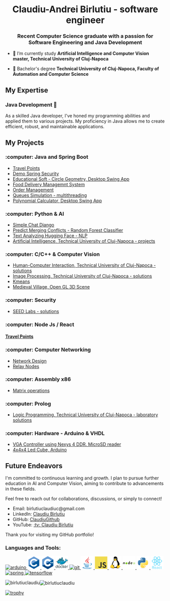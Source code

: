 <h1 align="center"> Claudiu-Andrei Birlutiu - software engineer</h1>
<h3 align="center"> Recent Computer Science graduate with a passion for Software Engineering and Java Development</h3>

- 🔭 I’m currently study **Artificial Intelligence and Computer Vision master, Technical University of Cluj-Napoca**

- 🌱 Bachelor's degree **Technical University of Cluj-Napoca, Faculty of Automation and Computer Science**

<h2>My Expertise</h2>
<h3>Java Development 🚀</h3>
<p>As a skilled Java developer, I've honed my programming abilities and applied them to various projects. My proficiency in Java allows me to create efficient, robust, and maintainable applications.
</p>


<h2>My Projects</h2>

<h3>:computer: Java and Spring Boot</h3>
<ul>
  <li><a href="https://github.com/birlutiuclaudiu/TravelPoints.git"> Travel Points </a></li>
  <li><a href="https://github.com/birlutiuclaudiu/SpringSecurity.git"> Demo Spring Security </a> </li>  
  <li><a href="https://github.com/birlutiuclaudiu/EducationalSoft_ClientServer.git"> Educational Soft - Circle Geometry, Desktop Swing App </a> </li>
  <li><a href="https://github.com/birlutiuclaudiu/FoodDeliveryManagemntSystem.git"> Food Delivery Managemnt System</a> </li>  
  <li><a href="https://github.com/birlutiuclaudiu/OrderManagement.git"> Order Management</a> </li>
  <li><a href="https://github.com/birlutiuclaudiu/QueuesSimulation.git"> Queues Simulation - multithreading</a> </li> 
  <li><a href="https://github.com/birlutiuclaudiu/PolynomialCalculator.git"> Polynomial Calculator, Desktop Swing App </a> </li>
</ul>


<h3>:computer: Python & AI</h3>
<ul>
  <li><a href="https://github.com/birlutiuclaudiu/SimpleChat.git"> Simple Chat Django</a></li> 
  <li><a href="https://github.com/birlutiuclaudiu/PredictMergingConflicts.git"> Predict Merging Conflicts - Random Forest Classifier </a></li> 
  <li><a href="https://github.com/birlutiuclaudiu/TextAnalyzingHuggingFace.git">Text Analyzing Hugging Face - NLP </a></li> 
  <li><a href="https://github.com/birlutiuclaudiu/ArtificialIntellingence.git"> Artificial Intelligence, Technical University of Cluj-Napoca - projects </a></li>
</ul>

<h3>:computer: C/C++ & Computer Vision</h3>
<ul>
  <li><a href="https://github.com/birlutiuclaudiu/HumanComputerInteraction"> Human-Computer Interaction, Technical University of Cluj-Napoca - solutions </a></li>
  <li><a href="https://github.com/birlutiuclaudiu/ImageProcessing.git"> Image Processing, Technical University of Cluj-Napoca - solutions </a> </li> 
  <li><a href="https://github.com/birlutiuclaudiu/Kmeans.git"> Kmeans </a> </li> 
  <li><a href="https://github.com/birlutiuclaudiu/MedievalVillageOpenGL.git"> Medieval Village, Open GL 3D Scene </a> </li>
</ul>

<h3>:computer: Security </h3>
<ul>
 <li> <a href="https://github.com/birlutiuclaudiu/SecurityOfSystemsAndApplications.git"> SEED Labs - solutions </a> </li>
</ul>


<h3>:computer: Node Js / React </h3>
<h4> <a href="https://github.com/birlutiuclaudiu/TravelPoints.git"> Travel Points </a> </h4> 

<h3>:computer: Computer Networking</h3>
<ul>
  <li><a href="https://github.com/birlutiuclaudiu/NetworkDesign.git"> Network Design </a></li>
  <li><a href="https://github.com/birlutiuclaudiu/RelayNodes.git">Relay Nodes </a> </li>
</ul>

<h3>:computer: Assembly x86 </h3>
<ul>
  <li><a href="https://github.com/birlutiuclaudiu/Assembly_matrix_operations_project.git"> Matrix operations </a></li>
</ul>

<h3>:computer: Prolog </h3>
<ul>
  <li><a href="https://github.com/birlutiuclaudiu/LogicProgramming_laboratory.git"> Logic Programming, Technical University of Cluj-Napoca - laboratory solutions</a></li>
</ul>

<h3>:computer: Hardware - Arduino & VHDL </h3>
<ul>
  <li><a href="https://github.com/birlutiuclaudiu/ControllerVGA_MicroSD.git"> VGA Controller using Nexys 4 DDR. MicroSD reader</a></li> 
  <li><a href="https://github.com/birlutiuclaudiu/LedCube.git"> 4x4x4 Led Cube, Arduino</a></li> 
</ul>



<h2>Future Endeavors</h2>
<p>I'm committed to continuous learning and growth. I plan to pursue further education in AI and Computer Vision, aiming to contribute to advancements in these fields.
</p>
        
<p>Feel free to reach out for collaborations, discussions, or simply to connect!</p>
<ul>
    <li>Email: birlutiuclaudiuc@gmail.com</li>
    <li>LinkedIn: <a href="https://www.linkedin.com/in/claudiu-birlutiu-79a407226/">Claudiu Birlutiu</a></li>
    <li>GitHub: <a href="https://github.com/birlutiuclaudiu"> ClaudiuGithub </a></li>
    <li>YouTube: <a href="https://youtube.com/playlist?list=PLACrcGliaX5-nVdtOABlBx-kIkph3i8Sh&si=n6-sTqC6LFC3XHOP"> :tv: Claudiu Birlutiu </a></li> </li>
</ul>

<p>Thank you for visiting my GitHub portfolio!
        


<h3 align="left">Languages and Tools:</h3>
<p align="left"> <a href="https://www.arduino.cc/" target="_blank" rel="noreferrer"> <img src="https://cdn.worldvectorlogo.com/logos/arduino-1.svg" alt="arduino" width="40" height="40"/> </a> <a href="https://www.cprogramming.com/" target="_blank" rel="noreferrer"> <img src="https://raw.githubusercontent.com/devicons/devicon/master/icons/c/c-original.svg" alt="c" width="40" height="40"/> </a> <a href="https://www.w3schools.com/cpp/" target="_blank" rel="noreferrer"> <img src="https://raw.githubusercontent.com/devicons/devicon/master/icons/cplusplus/cplusplus-original.svg" alt="cplusplus" width="40" height="40"/> </a> <a href="https://www.docker.com/" target="_blank" rel="noreferrer"> <img src="https://raw.githubusercontent.com/devicons/devicon/master/icons/docker/docker-original-wordmark.svg" alt="docker" width="40" height="40"/> </a> <a href="https://git-scm.com/" target="_blank" rel="noreferrer"> <img src="https://www.vectorlogo.zone/logos/git-scm/git-scm-icon.svg" alt="git" width="40" height="40"/> </a> <a href="https://www.java.com" target="_blank" rel="noreferrer"> <img src="https://raw.githubusercontent.com/devicons/devicon/master/icons/java/java-original.svg" alt="java" width="40" height="40"/> </a> <a href="https://developer.mozilla.org/en-US/docs/Web/JavaScript" target="_blank" rel="noreferrer"> <img src="https://raw.githubusercontent.com/devicons/devicon/master/icons/javascript/javascript-original.svg" alt="javascript" width="40" height="40"/> </a> <a href="https://www.linux.org/" target="_blank" rel="noreferrer"> <img src="https://raw.githubusercontent.com/devicons/devicon/master/icons/linux/linux-original.svg" alt="linux" width="40" height="40"/> </a> <a href="https://nodejs.org" target="_blank" rel="noreferrer"> <img src="https://raw.githubusercontent.com/devicons/devicon/master/icons/nodejs/nodejs-original-wordmark.svg" alt="nodejs" width="40" height="40"/> </a> <a href="https://www.python.org" target="_blank" rel="noreferrer"> <img src="https://raw.githubusercontent.com/devicons/devicon/master/icons/python/python-original.svg" alt="python" width="40" height="40"/> </a> <a href="https://reactjs.org/" target="_blank" rel="noreferrer"> <img src="https://raw.githubusercontent.com/devicons/devicon/master/icons/react/react-original-wordmark.svg" alt="react" width="40" height="40"/> </a> <a href="https://spring.io/" target="_blank" rel="noreferrer"> <img src="https://www.vectorlogo.zone/logos/springio/springio-icon.svg" alt="spring" width="40" height="40"/> </a> <a href="https://www.tensorflow.org" target="_blank" rel="noreferrer"> <img src="https://www.vectorlogo.zone/logos/tensorflow/tensorflow-icon.svg" alt="tensorflow" width="40" height="40"/> </a> </p>

<p><img align="left" src="https://github-readme-stats.vercel.app/api/top-langs?username=birlutiuclaudiu&show_icons=true&locale=en&layout=compact" alt="birlutiuclaudiu" /></p>
<p><img align="center" src="https://github-readme-streak-stats.herokuapp.com/?user=birlutiuclaudiu&" alt="birlutiuclaudiu" /></p>

[![trophy](https://github-profile-trophy.vercel.app/?username=ryo-ma&theme=onedark)](https://github.com/ryo-ma/github-profile-trophy)


